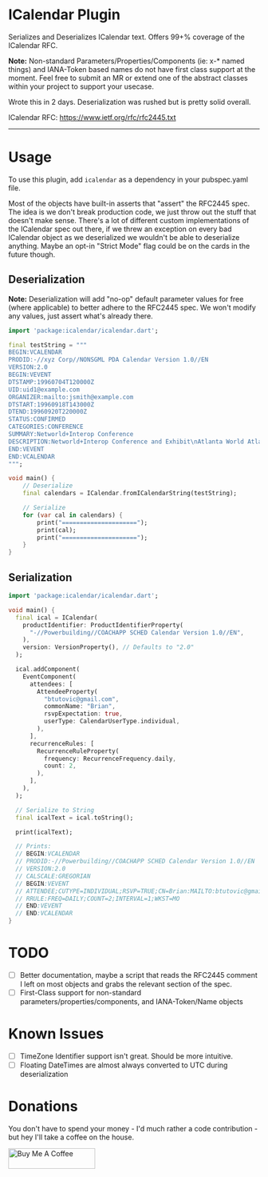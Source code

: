 # ICalendar Plugin

Serializes and Deserializes ICalendar text. Offers 99+% coverage of the ICalendar RFC.

**Note:** Non-standard Parameters/Properties/Components (ie: x-\* named things) and IANA-Token based names do not have first class support at the moment. Feel free to submit an MR or extend one of the abstract classes within your project to support your usecase.

Wrote this in 2 days. Deserialization was rushed but is pretty solid overall.

ICalendar RFC: https://www.ietf.org/rfc/rfc2445.txt

---

# Usage

To use this plugin, add `icalendar` as a dependency in your pubspec.yaml file.

Most of the objects have built-in asserts that "assert" the RFC2445 spec. The idea is we don't break production code, we just throw out the stuff that doesn't make sense. There's a lot of different custom implementations of the ICalendar spec out there, if we threw an exception on every bad ICalendar object as we deserialized we wouldn't be able to deserialize anything. Maybe an opt-in "Strict Mode" flag could be on the cards in the future though.

## Deserialization

**Note:** Deserialization will add "no-op" default parameter values for free (where applicable) to better adhere to the RFC2445 spec. We won't modify any values, just assert what's already there.

```dart
import 'package:icalendar/icalendar.dart';

final testString = """
BEGIN:VCALENDAR
PRODID:-//xyz Corp//NONSGML PDA Calendar Version 1.0//EN
VERSION:2.0
BEGIN:VEVENT
DTSTAMP:19960704T120000Z
UID:uid1@example.com
ORGANIZER:mailto:jsmith@example.com
DTSTART:19960918T143000Z
DTEND:19960920T220000Z
STATUS:CONFIRMED
CATEGORIES:CONFERENCE
SUMMARY:Networld+Interop Conference
DESCRIPTION:Networld+Interop Conference and Exhibit\nAtlanta World Atlanta\, Georgia
END:VEVENT
END:VCALENDAR
""";

void main() {
    // Deserialize
    final calendars = ICalendar.fromICalendarString(testString);

    // Serialize
    for (var cal in calendars) {
        print("=====================");
        print(cal);
        print("=====================");
    }
}

```

## Serialization

```dart
import 'package:icalendar/icalendar.dart';

void main() {
  final ical = ICalendar(
    productIdentifier: ProductIdentifierProperty(
      "-//Powerbuilding//COACHAPP SCHED Calendar Version 1.0//EN",
    ),
    version: VersionProperty(), // Defaults to "2.0"
  );

  ical.addComponent(
    EventComponent(
      attendees: [
        AttendeeProperty(
          "btutovic@gmail.com",
          commonName: "Brian",
          rsvpExpectation: true,
          userType: CalendarUserType.individual,
        ),
      ],
      recurrenceRules: [
        RecurrenceRuleProperty(
          frequency: RecurrenceFrequency.daily,
          count: 2,
        ),
      ],
    ),
  );

  // Serialize to String
  final icalText = ical.toString();

  print(icalText);

  // Prints:
  // BEGIN:VCALENDAR
  // PRODID:-//Powerbuilding//COACHAPP SCHED Calendar Version 1.0//EN
  // VERSION:2.0
  // CALSCALE:GREGORIAN
  // BEGIN:VEVENT
  // ATTENDEE;CUTYPE=INDIVIDUAL;RSVP=TRUE;CN=Brian:MAILTO:btutovic@gmail.com
  // RRULE:FREQ=DAILY;COUNT=2;INTERVAL=1;WKST=MO
  // END:VEVENT
  // END:VCALENDAR
}
```

# TODO

- [ ] Better documentation, maybe a script that reads the RFC2445 comment I left on most objects and grabs the relevant section of the spec.
- [ ] First-Class support for non-standard parameters/properties/components, and IANA-Token/Name objects

# Known Issues

- [ ] TimeZone Identifier support isn't great. Should be more intuitive.
- [ ] Floating DateTimes are almost always converted to UTC during deserialization

# Donations

You don't have to spend your money - I'd much rather a code contribution - but hey I'll take a coffee on the house.

<a href="https://www.buymeacoffee.com/btutovic" target="_blank"><img src="https://cdn.buymeacoffee.com/buttons/default-orange.png" alt="Buy Me A Coffee" height="41" width="174"></a>
